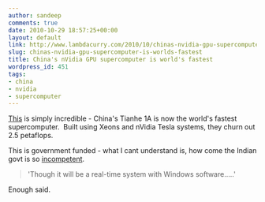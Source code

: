 ```yaml
---
author: sandeep
comments: true
date: 2010-10-29 18:57:25+00:00
layout: default
link: http://www.lambdacurry.com/2010/10/chinas-nvidia-gpu-supercomputer-is-worlds-fastest/
slug: chinas-nvidia-gpu-supercomputer-is-worlds-fastest
title: China's nVidia GPU supercomputer is world's fastest
wordpress_id: 451
tags:
- china
- nvidia
- supercomputer
---
```


[This](http://www.engadget.com/2010/10/28/chinas-tianhe-1a-is-now-worlds-fastest-supercomputer-plans-to/) is simply incredible - China's Tianhe 1A is now the world's fastest supercomputer.  Built using Xeons and nVidia Tesla systems, they churn out 2.5 petaflops.

This is government funded - what I cant understand is, how come the Indian govt is so [incompetent](http://en.wikipedia.org/wiki/Bharat_Operating_System_Solutions).


<blockquote>'Though it will be a real-time system with Windows software.....'</blockquote>


Enough said.
